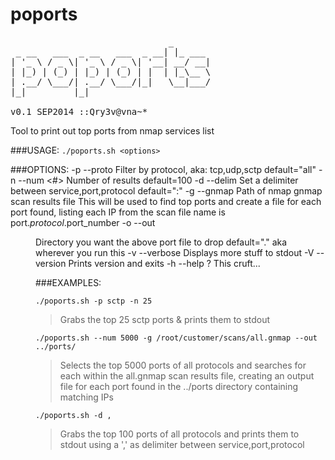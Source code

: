 poports
=======
<pre>
                              _
 _ __   ___  _ __   ___  _ __| |_ ___ 
| '_ \ / _ \| '_ \ / _ \| '__| __/ __|
| |_) | (_) | |_) | (_) | |  | |_\__ \
| .__/ \___/| .__/ \___/|_|   \__|___/
|_|         |_|

v0.1 SEP2014 ::Qry3v@vna~*
</pre>
Tool to print out top ports from nmap services list

###USAGE:
`./poports.sh <options>`

###OPTIONS:
        -p --proto <proto>      Filter by protocol, aka: tcp,udp,sctp
                                  default="all"
        -n --num   <#>          Number of results
                                  default=100
        -d --delim <delimiter>  Set a delimiter between service,port,protocol
                                  default=":"
        -g --gnmap <file>       Path of nmap gnmap scan results file
                                  This will be used to find top ports and
                                  create a file for each port found,
                                  listing each IP from the scan
                                  file name is port.$protocol.$port_number
        -o --out <dir>          Directory you want the above port file to drop
                                  default="." aka wherever you run this
        -v --verbose            Displays more stuff to stdout
        -V --version            Prints version and exits
        -h --help ?             This cruft...

###EXAMPLES:

`./poports.sh -p sctp -n 25`
>Grabs the top 25 sctp ports & prints them to stdout

`./poports.sh --num 5000 -g /root/customer/scans/all.gnmap --out ../ports/`
>Selects the top 5000 ports of all protocols and searches for each
  within the all.gnmap scan results file, creating an output file
  for each port found in the ../ports directory containing matching IPs

`./poports.sh -d ,`
>Grabs the top 100 ports of all protocols and prints them to stdout
    using a ',' as delimiter between service,port,protocol
